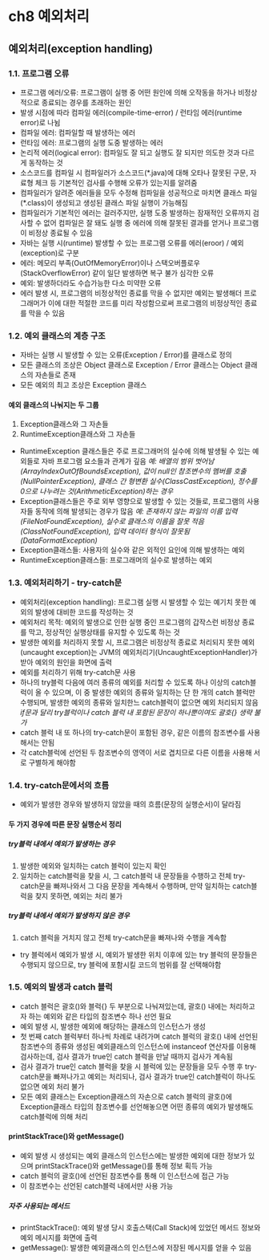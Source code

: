 # ch8 예외처리

## 예외처리(exception handling)

### 1.1. 프로그램 오류

- 프로그램 에러/오류: 프로그램이 실행 중 어떤 원인에 의해 오작동을 하거나 비정상적으로 종료되는 경우를 초래하는 원인
- 발생 시점에 따라 컴파일 에러(compile-time-error) / 런타임 에러(runtime error)로 나뉨
- 컴파일 에러: 컴파일할 때 발생하는 에러
- 런타임 에러: 프로그램의 실행 도중 발생하는 에러
- 논리적 에러(logical error): 컴파일도 잘 되고 실행도 잘 되지만 의도한 것과 다르게 동작하는 것
- 소스코드를 컴파일 시 컴파일러가 소스코드(*.java)에 대해 오타나 잘못된 구문, 자료형 체크 등 기본적인 검사를 수행해 오류가 있는지를 알려줌
- 컴파일러가 알려준 에러들을 모두 수정해 컴파일을 성공적으로 마치면 클래스 파일(*.class)이 생성되고 생성된 클래스 파일 실행이 가능해짐
- 컴파일러가 기본적인 에러는 걸러주지만, 실행 도중 발생하는 잠재적인 오류까지 검사할 수 없어 컴파일은 잘 돼도 실행 중 에러에 의해 잘못된 결과를 얻거나 프로그램이 비정상 종료될 수 있음
- 자바는 실행 시(runtime) 발생할 수 있는 프로그램 오류를 에러(eroor) / 예외(exception)로 구분
- 에러: 메모리 부족(OutOfMemoryError)이나 스택오버플로우(StackOverflowError) 같이 일단 발생하면 복구 불가 심각한 오류
- 예외: 발생하더라도 수습가능한 다소 미약한 오류
- 에러 발생 시, 프로그램의 비정상적인 종료를 막을 수 없지만 예외는 발생해더 프로그래머가 이에 대한 적절한 코드를 미리 작성함으로써 프로그램의 비정상적인 종료를 막을 수 있음

### 1.2. 예외 클래스의 계층 구조

- 자바는 실행 시 발생할 수 있는 오류(Exception / Error)를 클래스로 정의
- 모든 클래스의 조상은 Object 클래스로 Exception / Error 클래스는 Object 클래스의 자손들로 존재
- 모든 예외의 최고 조상은 Exception 클래스

#### 예외 클래스의 나눠지는 두 그룹

1. Exception클래스와 그 자손들
2. RuntimeException클래스와 그 자손들

- RuntimeException 클래스들은 주로 프로그래머의 실수에 의해 발생될 수 있는 예외들로 자바 프로그램 요소들과 관계가 깊음
*예: 배열의 범위 벗어남(ArrayIndexOutOfBoundsException), 값이 null인 참조변수의 멤버를 호출(NullPointerException), 클래스 간 형변환 실수(ClassCastException), 정수를 0으로 나누려는 것(ArithmeticException)하는 경우*
- Exception클래스들은 주로 외부 영향으로 발생할 수 있는 것들로, 프로그램의 사용자들 동작에 의해 발생되는 경우가 많음
*예: 존재하지 않는 파일의 이름 입력(FileNotFoundException), 실수로 클래스의 이름을 잘못 적음(ClassNotFoundException), 입력 데이터 형식이 잘못됨(DataFormatException)*
- Exception클래스들: 사용자의 실수와 같은 외적인 요인에 의해 발생하는 예외
- RuntimeException클래스들: 프로그래머의 실수로 발생하는 예외

### 1.3. 예외처리하기 - try-catch문

- 예외처리(exception handling): 프로그램 실행 시 발생할 수 있는 예기치 못한 예외의 발생에 대비한 코드를 작성하는 것
- 예외처리 목적: 예외의 발생으로 인한 실행 중인 프로그램의 갑작스런 비정상 종료를 막고, 정상적인 실행상태를 유지할 수 있도록 하는 것
- 발생한 예외를 처리하지 못할 시, 프로그램은 비정상적 종료로 처리되지 못한 예외(uncaught exception)는 JVM의 예외처리기(UncaughtExceptionHandler)가 받아 예외의 원인을 화면에 출력
- 예외를 처리하기 위해 try-catch문 사용
- 하나의 try블럭 다음에 여러 종류의 예외를 처리할 수 있도록 하나 이상의 catch블럭이 올 수 있으며, 이 중 발생한 예외의 종류와 일치하는 단 한 개의 catch 블럭만 수행되며, 발생한 예외의 종류와 일치한느 catch블럭이 없으면 예외 처리되지 않음
*if문과 달리 try블럭이나 catch 블럭 내 포함된 문장이 하나뿐이여도 괄호{} 생략 불가*
- catch 블럭 내 또 하나의 try-catch문이 포함된 경우, 같은 이름의 참조변수를 사용해서는 안됨
- 각 catch블럭에 선언된 두 참조변수의 영역이 서로 겹치므로 다른 이름을 사용해 서로 구별하게 해야함

### 1.4. try-catch문에서의 흐름

- 예외가 발생한 경우와 발생하지 않았을 때의 흐름(문장의 실행순서)이 달라짐

#### 두 가지 경우에 따른 문장 실행순서 정리

##### try블럭 내에서 예외가 발생하는 경우

1. 발생한 예외와 일치하는 catch 블럭이 있는지 확인
2. 일치하는 catch블럭을 찾을 시, 그 catch블럭 내 문장들을 수행하고 전체 try-catch문을 빠져나와서 그 다음 문장을 계속해서 수행하며, 만약 일치하는 catch블럭을 찾지 못하면, 예외는 처리 불가

##### try블럭 내에서 예외가 발생하지 않은 경우

1. catch 블럭을 거치지 않고 전체 try-catch문을 빠져나와 수행을 계속함

- try 블럭에서 예외가 발생 시, 예외가 발생한 위치 이후에 있는 try 블럭의 문장들은 수행되지 않으므로, try 블럭에 포함시킬 코드의 범위를 잘 선택해야함

### 1.5. 예외의 발생과 catch 블럭

- catch 블럭은 괄호()와 블럭{} 두 부분으로 나눠져있는데, 괄호() 내에는 처리하고자 하는 예외와 같은 타입의 참조변수 하나 선언 필요
- 예외 발생 시, 발생한 예외에 해당하는 클래스의 인스턴스가 생성
- 첫 번째 catch 블럭부터 하나씩 차례로 내려가며 catch 블럭의 괄호() 내에 선언된 참조변수의 종류와 생성된 예외클래스의 인스턴스에 instanceof 연산자를 이용해 검사하는데, 검사 결과가 true인 catch 블럭을 만날 때까지 검사가 계속됨
- 검사 결과가 true인 catch 블럭을 찾을 시 블럭에 있는 문장들을 모두 수행 후 try-catch문을 빠져나가고 예외는 처리되나, 검사 결과가 true인 catch블럭이 하나도 없으면 예외 처리 불가
- 모든 예외 클래스는 Exception클래스의 자손으로 catch 블럭의 괄호()에 Exception클래스 타입의 참조변수를 선언해놓으면 어떤 종류의 예외가 발생해도 catch블럭에 의해 처리

#### printStackTrace()와 getMessage()

- 예외 발생 시 생성되는 예외 클래스의 인스턴스에는 발생한 예외에 대한 정보가 있으며 printStackTrace()와 getMessage()를 통해 정보 획득 가능
- catch 블럭의 괄호()에 선언된 참조변수를 통해 이 인스턴스에 접근 가능
- 이 참조변수는 선언된 catch블럭 내에서만 사용 가능

##### 자주 사용되는 메서드

- printStackTrace(): 예외 발생 당시 호출스택(Call Stack)에 있었던 메서드 정보와 예외 메시지를 화면에 출력
- getMessage(): 발생한 예외클래스의 인스턴스에 저장된 메시지를 얻을 수 있음